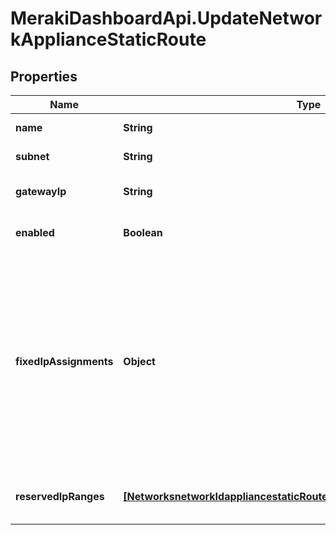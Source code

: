 # MerakiDashboardApi.UpdateNetworkApplianceStaticRoute

## Properties
Name | Type | Description | Notes
------------ | ------------- | ------------- | -------------
**name** | **String** | The name of the static route | [optional] 
**subnet** | **String** | The subnet of the static route | [optional] 
**gatewayIp** | **String** | The gateway IP (next hop) of the static route | [optional] 
**enabled** | **Boolean** | The enabled state of the static route | [optional] 
**fixedIpAssignments** | **Object** | The DHCP fixed IP assignments on the static route. This should be an object that contains mappings from MAC addresses to objects that themselves each contain \"ip\" and \"name\" string fields. See the sample request/response for more details. | [optional] 
**reservedIpRanges** | [**[NetworksnetworkIdappliancestaticRoutesstaticRouteIdReservedIpRanges]**](NetworksnetworkIdappliancestaticRoutesstaticRouteIdReservedIpRanges.md) | The DHCP reserved IP ranges on the static route | [optional] 



